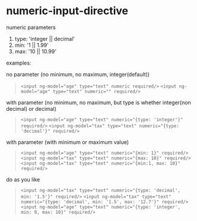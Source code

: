 # numeric-input-directive

numeric parameters

1. type: 'integer || decimal'
2. min: '1 || 1.99'
3. max: '10 || 10.99'

examples:

no parameter (no minimum, no maximum, integer(default))
>`<input ng-model="age" type="text" numeric required/>`
>`<input ng-model="age" type="text" numeric="" required/>`
>

with parameter (no minimum, no maximum, but type is whether integer(non decimal) or decimal)
>`<input ng-model="age" type="text" numeric="{type: 'integer'}" required/>`
>`<input ng-model="tax" type="text" numeric="{type: 'decimal'}" required/>`
>

with parameter (with minimum or maximum value)
>`<input ng-model="age" type="text" numeric="{min: 1}" required/>`
>`<input ng-model="tax" type="text" numeric="{max: 10}" required/>`
>`<input ng-model="tax" type="text" numeric="{min:1, max: 10}" required/>`
>

do as you like
>`<input ng-model="tax" type="text" numeric="{type: 'decimal', min: '1.5'}" required/>`
>`<input ng-model="tax" type="text" numeric="{type: 'decimal', min: '1.5', max: '12.7'}" required/>`
>`<input ng-model="age" type="text" numeric="{type: 'integer', min: 0, max: 10}" required/>`
>